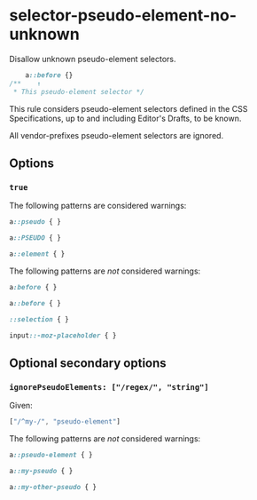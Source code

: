 # selector-pseudo-element-no-unknown

Disallow unknown pseudo-element selectors.

```css
    a::before {}
/**    ↑
 * This pseudo-element selector */
```

This rule considers pseudo-element selectors defined in the CSS Specifications, up to and including Editor's Drafts, to be known.

All vendor-prefixes pseudo-element selectors are ignored.

## Options

### `true`

The following patterns are considered warnings:

```css
a::pseudo { }
```

```css
a::PSEUDO { }
```

```css
a::element { }
```

The following patterns are *not* considered warnings:

```css
a:before { }
```

```css
a::before { }
```

```css
::selection { }
```

```css
input::-moz-placeholder { }
```

## Optional secondary options

### `ignorePseudoElements: ["/regex/", "string"]`

Given:

```js
["/^my-/", "pseudo-element"]
```

The following patterns are *not* considered warnings:

```css
a::pseudo-element { }
```

```css
a::my-pseudo { }
```

```css
a::my-other-pseudo { }
```

